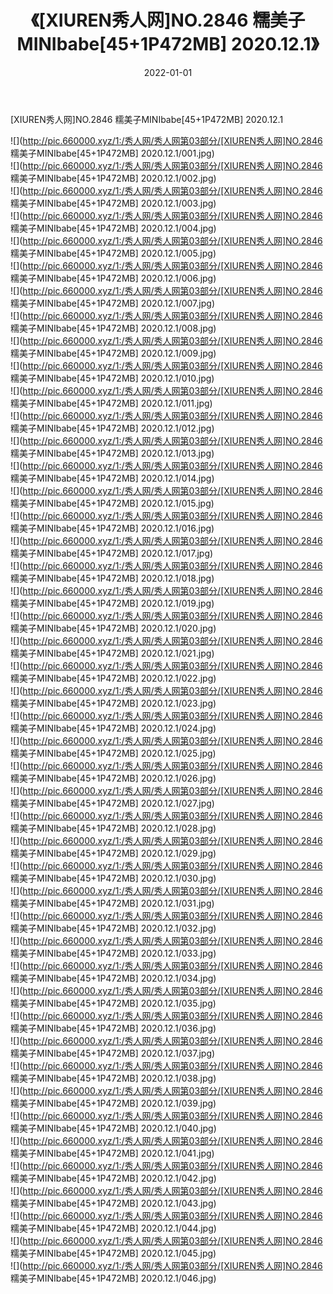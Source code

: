 ﻿---
layout: post
title:  《[XIUREN秀人网]NO.2846 糯美子MINIbabe[45+1P472MB] 2020.12.1》
date:   2022-01-01
img: http://pic.660000.xyz/1:/秀人网/秀人网第03部分/[XIUREN秀人网]NO.2846 糯美子MINIbabe[45+1P472MB] 2020.12.1/000.jpg
categories: [美女, 清纯, 唯美]
---

[XIUREN秀人网]NO.2846 糯美子MINIbabe[45+1P472MB] 2020.12.1

 ![](http://pic.660000.xyz/1:/秀人网/秀人网第03部分/[XIUREN秀人网]NO.2846 糯美子MINIbabe[45+1P472MB] 2020.12.1/001.jpg) <br>![](http://pic.660000.xyz/1:/秀人网/秀人网第03部分/[XIUREN秀人网]NO.2846 糯美子MINIbabe[45+1P472MB] 2020.12.1/002.jpg) <br>![](http://pic.660000.xyz/1:/秀人网/秀人网第03部分/[XIUREN秀人网]NO.2846 糯美子MINIbabe[45+1P472MB] 2020.12.1/003.jpg) <br>![](http://pic.660000.xyz/1:/秀人网/秀人网第03部分/[XIUREN秀人网]NO.2846 糯美子MINIbabe[45+1P472MB] 2020.12.1/004.jpg) <br>![](http://pic.660000.xyz/1:/秀人网/秀人网第03部分/[XIUREN秀人网]NO.2846 糯美子MINIbabe[45+1P472MB] 2020.12.1/005.jpg) <br>![](http://pic.660000.xyz/1:/秀人网/秀人网第03部分/[XIUREN秀人网]NO.2846 糯美子MINIbabe[45+1P472MB] 2020.12.1/006.jpg) <br>![](http://pic.660000.xyz/1:/秀人网/秀人网第03部分/[XIUREN秀人网]NO.2846 糯美子MINIbabe[45+1P472MB] 2020.12.1/007.jpg) <br>![](http://pic.660000.xyz/1:/秀人网/秀人网第03部分/[XIUREN秀人网]NO.2846 糯美子MINIbabe[45+1P472MB] 2020.12.1/008.jpg) <br>![](http://pic.660000.xyz/1:/秀人网/秀人网第03部分/[XIUREN秀人网]NO.2846 糯美子MINIbabe[45+1P472MB] 2020.12.1/009.jpg) <br>![](http://pic.660000.xyz/1:/秀人网/秀人网第03部分/[XIUREN秀人网]NO.2846 糯美子MINIbabe[45+1P472MB] 2020.12.1/010.jpg) <br>![](http://pic.660000.xyz/1:/秀人网/秀人网第03部分/[XIUREN秀人网]NO.2846 糯美子MINIbabe[45+1P472MB] 2020.12.1/011.jpg) <br>![](http://pic.660000.xyz/1:/秀人网/秀人网第03部分/[XIUREN秀人网]NO.2846 糯美子MINIbabe[45+1P472MB] 2020.12.1/012.jpg) <br>![](http://pic.660000.xyz/1:/秀人网/秀人网第03部分/[XIUREN秀人网]NO.2846 糯美子MINIbabe[45+1P472MB] 2020.12.1/013.jpg) <br>![](http://pic.660000.xyz/1:/秀人网/秀人网第03部分/[XIUREN秀人网]NO.2846 糯美子MINIbabe[45+1P472MB] 2020.12.1/014.jpg) <br>![](http://pic.660000.xyz/1:/秀人网/秀人网第03部分/[XIUREN秀人网]NO.2846 糯美子MINIbabe[45+1P472MB] 2020.12.1/015.jpg) <br>![](http://pic.660000.xyz/1:/秀人网/秀人网第03部分/[XIUREN秀人网]NO.2846 糯美子MINIbabe[45+1P472MB] 2020.12.1/016.jpg) <br>![](http://pic.660000.xyz/1:/秀人网/秀人网第03部分/[XIUREN秀人网]NO.2846 糯美子MINIbabe[45+1P472MB] 2020.12.1/017.jpg) <br>![](http://pic.660000.xyz/1:/秀人网/秀人网第03部分/[XIUREN秀人网]NO.2846 糯美子MINIbabe[45+1P472MB] 2020.12.1/018.jpg) <br>![](http://pic.660000.xyz/1:/秀人网/秀人网第03部分/[XIUREN秀人网]NO.2846 糯美子MINIbabe[45+1P472MB] 2020.12.1/019.jpg) <br>![](http://pic.660000.xyz/1:/秀人网/秀人网第03部分/[XIUREN秀人网]NO.2846 糯美子MINIbabe[45+1P472MB] 2020.12.1/020.jpg) <br>![](http://pic.660000.xyz/1:/秀人网/秀人网第03部分/[XIUREN秀人网]NO.2846 糯美子MINIbabe[45+1P472MB] 2020.12.1/021.jpg) <br>![](http://pic.660000.xyz/1:/秀人网/秀人网第03部分/[XIUREN秀人网]NO.2846 糯美子MINIbabe[45+1P472MB] 2020.12.1/022.jpg) <br>![](http://pic.660000.xyz/1:/秀人网/秀人网第03部分/[XIUREN秀人网]NO.2846 糯美子MINIbabe[45+1P472MB] 2020.12.1/023.jpg) <br>![](http://pic.660000.xyz/1:/秀人网/秀人网第03部分/[XIUREN秀人网]NO.2846 糯美子MINIbabe[45+1P472MB] 2020.12.1/024.jpg) <br>![](http://pic.660000.xyz/1:/秀人网/秀人网第03部分/[XIUREN秀人网]NO.2846 糯美子MINIbabe[45+1P472MB] 2020.12.1/025.jpg) <br>![](http://pic.660000.xyz/1:/秀人网/秀人网第03部分/[XIUREN秀人网]NO.2846 糯美子MINIbabe[45+1P472MB] 2020.12.1/026.jpg) <br>![](http://pic.660000.xyz/1:/秀人网/秀人网第03部分/[XIUREN秀人网]NO.2846 糯美子MINIbabe[45+1P472MB] 2020.12.1/027.jpg) <br>![](http://pic.660000.xyz/1:/秀人网/秀人网第03部分/[XIUREN秀人网]NO.2846 糯美子MINIbabe[45+1P472MB] 2020.12.1/028.jpg) <br>![](http://pic.660000.xyz/1:/秀人网/秀人网第03部分/[XIUREN秀人网]NO.2846 糯美子MINIbabe[45+1P472MB] 2020.12.1/029.jpg) <br>![](http://pic.660000.xyz/1:/秀人网/秀人网第03部分/[XIUREN秀人网]NO.2846 糯美子MINIbabe[45+1P472MB] 2020.12.1/030.jpg) <br>![](http://pic.660000.xyz/1:/秀人网/秀人网第03部分/[XIUREN秀人网]NO.2846 糯美子MINIbabe[45+1P472MB] 2020.12.1/031.jpg) <br>![](http://pic.660000.xyz/1:/秀人网/秀人网第03部分/[XIUREN秀人网]NO.2846 糯美子MINIbabe[45+1P472MB] 2020.12.1/032.jpg) <br>![](http://pic.660000.xyz/1:/秀人网/秀人网第03部分/[XIUREN秀人网]NO.2846 糯美子MINIbabe[45+1P472MB] 2020.12.1/033.jpg) <br>![](http://pic.660000.xyz/1:/秀人网/秀人网第03部分/[XIUREN秀人网]NO.2846 糯美子MINIbabe[45+1P472MB] 2020.12.1/034.jpg) <br>![](http://pic.660000.xyz/1:/秀人网/秀人网第03部分/[XIUREN秀人网]NO.2846 糯美子MINIbabe[45+1P472MB] 2020.12.1/035.jpg) <br>![](http://pic.660000.xyz/1:/秀人网/秀人网第03部分/[XIUREN秀人网]NO.2846 糯美子MINIbabe[45+1P472MB] 2020.12.1/036.jpg) <br>![](http://pic.660000.xyz/1:/秀人网/秀人网第03部分/[XIUREN秀人网]NO.2846 糯美子MINIbabe[45+1P472MB] 2020.12.1/037.jpg) <br>![](http://pic.660000.xyz/1:/秀人网/秀人网第03部分/[XIUREN秀人网]NO.2846 糯美子MINIbabe[45+1P472MB] 2020.12.1/038.jpg) <br>![](http://pic.660000.xyz/1:/秀人网/秀人网第03部分/[XIUREN秀人网]NO.2846 糯美子MINIbabe[45+1P472MB] 2020.12.1/039.jpg) <br>![](http://pic.660000.xyz/1:/秀人网/秀人网第03部分/[XIUREN秀人网]NO.2846 糯美子MINIbabe[45+1P472MB] 2020.12.1/040.jpg) <br>![](http://pic.660000.xyz/1:/秀人网/秀人网第03部分/[XIUREN秀人网]NO.2846 糯美子MINIbabe[45+1P472MB] 2020.12.1/041.jpg) <br>![](http://pic.660000.xyz/1:/秀人网/秀人网第03部分/[XIUREN秀人网]NO.2846 糯美子MINIbabe[45+1P472MB] 2020.12.1/042.jpg) <br>![](http://pic.660000.xyz/1:/秀人网/秀人网第03部分/[XIUREN秀人网]NO.2846 糯美子MINIbabe[45+1P472MB] 2020.12.1/043.jpg) <br>![](http://pic.660000.xyz/1:/秀人网/秀人网第03部分/[XIUREN秀人网]NO.2846 糯美子MINIbabe[45+1P472MB] 2020.12.1/044.jpg) <br>![](http://pic.660000.xyz/1:/秀人网/秀人网第03部分/[XIUREN秀人网]NO.2846 糯美子MINIbabe[45+1P472MB] 2020.12.1/045.jpg) <br>![](http://pic.660000.xyz/1:/秀人网/秀人网第03部分/[XIUREN秀人网]NO.2846 糯美子MINIbabe[45+1P472MB] 2020.12.1/046.jpg) <br>